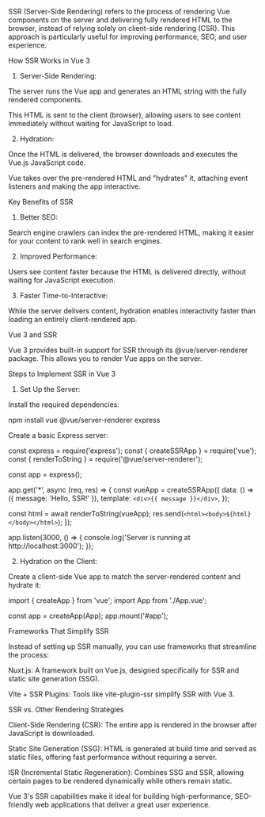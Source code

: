 


SSR (Server-Side Rendering) refers to the process of rendering Vue components on the server and delivering fully rendered HTML to the browser, instead of relying solely on client-side rendering (CSR). This approach is particularly useful for improving performance, SEO, and user experience.

How SSR Works in Vue 3

1. Server-Side Rendering:

The server runs the Vue app and generates an HTML string with the fully rendered components.

This HTML is sent to the client (browser), allowing users to see content immediately without waiting for JavaScript to load.



2. Hydration:

Once the HTML is delivered, the browser downloads and executes the Vue.js JavaScript code.

Vue takes over the pre-rendered HTML and "hydrates" it, attaching event listeners and making the app interactive.




Key Benefits of SSR

1. Better SEO:

Search engine crawlers can index the pre-rendered HTML, making it easier for your content to rank well in search engines.



2. Improved Performance:

Users see content faster because the HTML is delivered directly, without waiting for JavaScript execution.



3. Faster Time-to-Interactive:

While the server delivers content, hydration enables interactivity faster than loading an entirely client-rendered app.




Vue 3 and SSR

Vue 3 provides built-in support for SSR through its @vue/server-renderer package. This allows you to render Vue apps on the server.

Steps to Implement SSR in Vue 3

1. Set Up the Server:

Install the required dependencies:

npm install vue @vue/server-renderer express

Create a basic Express server:

const express = require('express');
const { createSSRApp } = require('vue');
const { renderToString } = require('@vue/server-renderer');

const app = express();

app.get('*', async (req, res) => {
  const vueApp = createSSRApp({
    data: () => ({ message: 'Hello, SSR!' }),
    template: `<div>{{ message }}</div>`,
  });

  const html = await renderToString(vueApp);
  res.send(`<html><body>${html}</body></html>`);
});

app.listen(3000, () => {
  console.log('Server is running at http://localhost:3000');
});



2. Hydration on the Client:

Create a client-side Vue app to match the server-rendered content and hydrate it:

import { createApp } from 'vue';
import App from './App.vue';

const app = createApp(App);
app.mount('#app');




Frameworks That Simplify SSR

Instead of setting up SSR manually, you can use frameworks that streamline the process:

Nuxt.js: A framework built on Vue.js, designed specifically for SSR and static site generation (SSG).

Vite + SSR Plugins: Tools like vite-plugin-ssr simplify SSR with Vue 3.


SSR vs. Other Rendering Strategies

Client-Side Rendering (CSR): The entire app is rendered in the browser after JavaScript is downloaded.

Static Site Generation (SSG): HTML is generated at build time and served as static files, offering fast performance without requiring a server.

ISR (Incremental Static Regeneration): Combines SSG and SSR, allowing certain pages to be rendered dynamically while others remain static.


Vue 3's SSR capabilities make it ideal for building high-performance, SEO-friendly web applications that deliver a great user experience.

